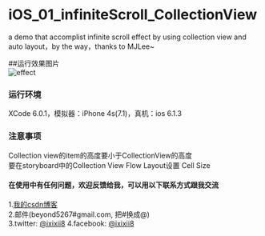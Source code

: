 # iOS_01_infiniteScroll_CollectionView
a demo that accomplist infinite scroll effect by using collection view and auto layout，by the way，thanks to MJLee~

##运行效果图片  
![effect](http://ww2.sinaimg.cn/large/ce98cd4cgw1eqlkj8wzvkg208v0dxb2h.gif "effect") 

### 运行环境
XCode 6.0.1，模拟器：iPhone 4s(7.1)，真机：ios 6.1.3

### 注意事项
Collection view的item的高度要小于CollectionView的高度 <br />要在storyboard中的Collection View Flow Layout设置 Cell Size

#### 在使用中有任何问题，欢迎反馈给我，可以用以下联系方式跟我交流  
1.[我的csdn博客](http://blog.csdn.net/pre_eminent)<br /> 
2.邮件(beyond5267#gmail.com, 把#换成@)<br /> 
3.twitter: [@ixixii8](https://twitter.com/ixixii8)
4.facebook: [@ixixii8](http://www.facebook.com/ixixii8)
